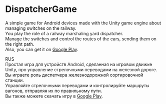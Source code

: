 # DispatcherGame

A simple game for Android devices made with the Unity game engine about managing switches on the railway.  
You play the role of a railway marshaling yard dispatcher.  
Manage the switches and control the routes of the cars, sending them on the right path.  
Also, you can get it on [Google Play](https://play.google.com/store/apps/details?id=com.vamakarov.dispatcher&hl=en_US&gl=US).  

RUS  
Простая игра для устройств Android, сделанная на игровом движке Unity, про управление стрелочными переводами на железной дороге.  
Вы играете роль диспетчера железнодорожной сортировочной станции.  
Управляйте стрелочными переводами и контролируйте маршруты вагонов, отправляя их по правильному пути.  
Вы также можете скачать игру в [Google Play](https://play.google.com/store/apps/details?id=com.vamakarov.dispatcher).
